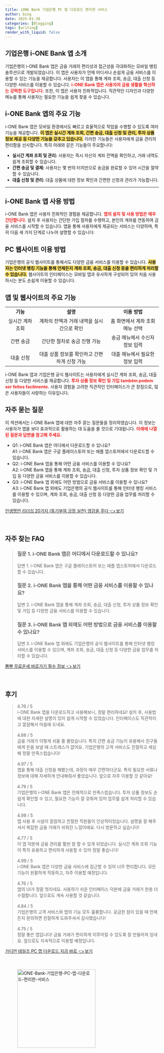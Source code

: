 ```yaml
---
title: iONE Bank 기업은행 PC 앱 다운로드 편리한 서비스
author: bing
date: 2025-01-30
categories: [Blogging]
tags: [writing]
render_with_liquid: false
---
```



<h2 id='기업은행-i-ONE-Bank-앱-소개'>기업은행 i-ONE Bank 앱 소개</h2>

<p>기업은행의 i-ONE Bank 앱은 금융 거래의 편리성과 접근성을 극대화하는 모바일 뱅킹 솔루션으로 개발되었습니다. 이 앱은 사용자가 언제 어디서나 손쉽게 금융 서비스를 이용할 수 있는 기능을 제공합니다. 사용자는 이 앱을 통해 계좌 조회, 송금, 대출 신청 등 다양한 서비스를 이용할 수 있습니다. <b><span style="color: #ee2323;">i-ONE Bank 앱은 사용자의 금융 생활을 혁신하는 강력한 도구입니다.</span></b> 또한, 이 앱은 사용자 친화적입니다. 직관적인 디자인과 다양한 메뉴를 통해 사용자는 필요한 기능을 쉽게 찾을 수 있습니다.</p>

<h2 id='i-ONE-Bank-앱의-주요-기능'>i-ONE Bank 앱의 주요 기능</h2>

<p>i-ONE Bank 앱은 모바일 환경에서도 빠르고 효율적으로 작업을 수행할 수 있도록 여러 기능을 제공합니다. <b><span style="background-color: #ffe066;">이 앱은 실시간 계좌 조회, 간편 송금, 대출 신청 및 관리, 투자 상품 정보 제공 등 다양한 기능을 갖추고 있습니다.</span></b> 이러한 기능들은 사용자에게 금융 관리의 편리함을 선사합니다. 특히 아래와 같은 기능들이 주요합니다:</p>

<ul>
    <li><b>실시간 계좌 조회 및 관리:</b> 사용자는 즉시 자신의 계좌 잔액을 확인하고, 거래 내역도 쉽게 조회할 수 있습니다.</li>
    <li><b>간편 송금 및 결제:</b> 사용자는 몇 번의 터치만으로 송금을 완료할 수 있어 시간을 절약할 수 있습니다.</li>
    <li><b>대출 신청 및 관리:</b> 대출 상품에 대한 정보 확인과 간편한 신청과 관리가 가능합니다.</li>
</ul>

<hr />

<h2 id='i-ONE-Bank-앱-사용-방법'>i-ONE Bank 앱 사용 방법</h2>

<p>i-ONE Bank 앱은 사용자 친화적인 경험을 제공합니다. <b><span style="color: #ee2323;">앱의 설치 및 사용 방법은 매우 간단합니다.</span></b> 설치 후 사용자는 간단한 가입 절차를 수행하고, 본인의 계좌를 연동하여 금융 서비스를 시작할 수 있습니다. 앱을 통해 사용자에게 제공되는 서비스는 다양하며, 특히 다음 세 가지 단계로 나누어 설명할 수 있습니다:</p>

<h2 id='PC-웹사이트-이용-방법'>PC 웹사이트 이용 방법</h2>

<p>기업은행의 공식 웹사이트를 통해서도 다양한 금융 서비스를 이용할 수 있습니다. <b><span style="background-color: #ffe066;">사용자는 인터넷 뱅킹 기능을 통해 언제든지 계좌 조회, 송금, 대출 신청 등을 편리하게 처리할 수 있습니다.</span></b> 웹사이트의 인터페이스는 모바일 앱과 유사하게 구성되어 있어 처음 사용하시는 분도 손쉽게 이용할 수 있습니다.</p>

<h2 id='앱-및-웹사이트의-주요-기능'>앱 및 웹사이트의 주요 기능</h2>

<table>
    <tr>
        <td style="text-align: center; height: 17px;"><b>기능</b></td>
        <td style="text-align: center; height: 17px;"><b>설명</b></td>
        <td style="text-align: center; height: 17px;"><b>이용 방법</b></td>
    </tr>
    <tr>
        <td style="text-align: center; height: 17px;">실시간 계좌 조회</td>
        <td style="text-align: center; height: 17px;">계좌의 잔액과 거래 내역을 실시간으로 확인</td>
        <td style="text-align: center; height: 17px;">홈 화면에서 계좌 조회 메뉴 선택</td>
    </tr>
    <tr>
        <td style="text-align: center; height: 17px;">간편 송금</td>
        <td style="text-align: center; height: 17px;">간단한 절차로 송금 진행 가능</td>
        <td style="text-align: center; height: 17px;">송금 메뉴에서 수신자 정보 입력</td>
    </tr>
    <tr>
        <td style="text-align: center; height: 17px;">대출 신청</td>
        <td style="text-align: center; height: 17px;">대출 상품 정보를 확인하고 간편하게 신청 가능</td>
        <td style="text-align: center; height: 17px;">대출 메뉴에서 필요한 정보 입력</td>
    </tr>
</table>

<p>i-ONE Bank 앱과 기업은행 공식 웹사이트는 사용자에게 실시간 계좌 조회, 송금, 대출 신청 등 다양한 서비스를 제공합니다. <b><span style="color: #ee2323;">투자 상품 정보 확인 및 가입 também podem ser feitos facilmente.</span></b> 사용자 경험을 고려한 직관적인 인터페이스가 큰 장점으로, 많은 사용자들이 사랑하는 이유입니다.</p>

<h2 id='자주-묻는-질문'>자주 묻는 질문</h2>

<p>이 섹션에서는 i-ONE Bank 앱에 대한 자주 묻는 질문들을 정리하였습니다. 이 정보는 사용자가 앱을 보다 효과적으로 활용하는 데 도움을 줄 것으로 기대됩니다. <b><span style="color: #ee2323;">아래에 나열된 질문과 답변을 참고해 주세요.</span></b></p>

<ul>
    <li>Q1: i-ONE Bank 앱은 어디에서 다운로드할 수 있나요?<br>A1: i-ONE Bank 앱은 구글 플레이스토어 또는 애플 앱스토어에서 다운로드할 수 있습니다.</li>
    <li>Q2: i-ONE Bank 앱을 통해 어떤 금융 서비스를 이용할 수 있나요?<br>A2: i-ONE Bank 앱을 통해 계좌 조회, 송금, 대출 신청, 투자 상품 정보 확인 및 가입 등 다양한 금융 서비스를 이용할 수 있습니다.</li>
    <li>Q3: i-ONE Bank 앱 외에도 어떤 방법으로 금융 서비스를 이용할 수 있나요?<br>A3: i-ONE Bank 앱 외에도 기업은행의 공식 웹사이트를 통해 인터넷 뱅킹 서비스를 이용할 수 있으며, 계좌 조회, 송금, 대출 신청 등 다양한 금융 업무를 처리할 수 있습니다.</li>
</ul>


<p><a class="click-button" title="인생명언 리더십 20가지 (동기부여 긍정 실천) 영감을 주다" href="https://24nara.github.io/posts/%EC%9D%B8%EC%83%9D%EB%AA%85%EC%96%B8-%EB%A6%AC%EB%8D%94%EC%8B%AD-20%EA%B0%80%EC%A7%80-(%EB%8F%99%EA%B8%B0%EB%B6%80%EC%97%AC-%EA%B8%8D%EC%A0%95-%EC%8B%A4%EC%B2%9C)-%EC%98%81%EA%B0%90%EC%9D%84-%EC%A3%BC%EB%8B%A4/" rel="dofollow">인생명언 리더십 20가지 (동기부여 긍정 실천) 영감을 주다 👈 보기</a></p><br>
<h2 id='자주_찾는_FAQ'>자주 찾는 FAQ</h2>
<div itemscope="" itemtype="https://schema.org/FAQPage"> 
<blockquote> 
<div itemscope="" itemprop="mainEntity" itemtype="https://schema.org/Question"> 
<h3 itemprop="name">질문 1. i-ONE Bank 앱은 어디에서 다운로드할 수 있나요?</h3> 
<div itemscope="" itemprop="acceptedAnswer" itemtype="https://schema.org/Answer"> 
<span itemprop="text"> 
<p>답변 1. i-ONE Bank 앱은 구글 플레이스토어 또는 애플 앱스토어에서 다운로드할 수 있습니다.</p> 
</span> 
</div> 
</div> 
<div itemscope="" itemprop="mainEntity" itemtype="https://schema.org/Question"> 
<h3 itemprop="name">질문 2. i-ONE Bank 앱을 통해 어떤 금융 서비스를 이용할 수 있나요?</h3> 
<div itemscope="" itemprop="acceptedAnswer" itemtype="https://schema.org/Answer"> 
<span itemprop="text"> 
<p>답변 2. i-ONE Bank 앱을 통해 계좌 조회, 송금, 대출 신청, 투자 상품 정보 확인 및 가입 등 다양한 금융 서비스를 이용할 수 있습니다.</p> 
</span> 
</div> 
</div> 
<div itemscope="" itemprop="mainEntity" itemtype="https://schema.org/Question"> 
<h3 itemprop="name">질문 3. i-ONE Bank 앱 외에도 어떤 방법으로 금융 서비스를 이용할 수 있나요?</h3> 
<div itemscope="" itemprop="acceptedAnswer" itemtype="https://schema.org/Answer"> 
<span itemprop="text"> 
<p>답변 3. i-ONE Bank 앱 외에도 기업은행의 공식 웹사이트를 통해 인터넷 뱅킹 서비스를 이용할 수 있으며, 계좌 조회, 송금, 대출 신청 등 다양한 금융 업무를 처리할 수 있습니다.</p> 
</span> 
</div> 
</div> 
</blockquote> 
</div>
<p><a class="click-button" title="뽐뿌 무료운세 바로가기 필수 정보" href="https://24nara.github.io/posts/%EB%BD%90%EB%BF%8C-%EB%AC%B4%EB%A3%8C%EC%9A%B4%EC%84%B8-%EB%B0%94%EB%A1%9C%EA%B0%80%EA%B8%B0-%ED%95%84%EC%88%98-%EC%A0%95%EB%B3%B4/" rel="dofollow">뽐뿌 무료운세 바로가기 필수 정보 👈 보기</a></p><br>
<h2 id='후기'>후기</h2>
<div itemscope itemtype="https://schema.org/Product">
  <blockquote>
  <div itemprop="review" itemscope itemtype="https://schema.org/Review">
      <div itemprop="reviewRating" itemscope itemtype="https://schema.org/Rating"> <span itemprop="ratingValue">4.76</span> / <span itemprop="bestRating">5</span> </div>
      <span itemprop="reviewBody">i-ONE Bank 앱을 다운로드하고 사용해보니, 정말 편리하네요! 설치 후, 사용법에 대한 자세한 설명이 있어 쉽게 시작할 수 있었습니다. 인터페이스도 직관적이고 깔끔해서 마음에 드네요.</span>
  </div>
  <br>
  <div itemprop="review" itemscope itemtype="https://schema.org/Review">
      <div itemprop="reviewRating" itemscope itemtype="https://schema.org/Rating"> <span itemprop="ratingValue">4.88</span> / <span itemprop="bestRating">5</span> </div>
      <span itemprop="reviewBody">금융 거래가 이렇게 쉬울 줄 몰랐습니다. 특히 간편 송금 기능이 유용해서 친구들에게 돈을 보낼 때 스트레스가 없어요. 기업은행의 고객 서비스도 친절하고 세심해 정말 만족스럽습니다!</span>
  </div>
  <br>
  <div itemprop="review" itemscope itemtype="https://schema.org/Review">
      <div itemprop="reviewRating" itemscope itemtype="https://schema.org/Rating"> <span itemprop="ratingValue">4.97</span> / <span itemprop="bestRating">5</span> </div>
      <span itemprop="reviewBody">앱을 통해 대출 신청을 해봤는데, 과정이 매우 간편하더군요. 특히 필요한 서류나 정보에 대해 자세하게 안내해줘서 좋았습니다. 앞으로 자주 이용할 것 같아요!</span>
  </div>
  <br>
  <div itemprop="review" itemscope itemtype="https://schema.org/Review">
      <div itemprop="reviewRating" itemscope itemtype="https://schema.org/Rating"> <span itemprop="ratingValue">4.79</span> / <span itemprop="bestRating">5</span> </div>
      <span itemprop="reviewBody">기업은행의 i-ONE Bank 앱은 전체적으로 만족스럽습니다. 투자 상품 정보도 손쉽게 확인할 수 있고, 필요한 기능이 잘 갖춰져 있어 업무를 쉽게 처리할 수 있습니다.</span>
  </div>
  <br>
  <div itemprop="review" itemscope itemtype="https://schema.org/Review">
      <div itemprop="reviewRating" itemscope itemtype="https://schema.org/Rating"> <span itemprop="ratingValue">4.98</span> / <span itemprop="bestRating">5</span> </div>
      <span itemprop="reviewBody">앱 사용 후 시설이 깔끔하고 친절한 직원들이 인상적이었습니다. 설명을 잘 해주셔서 복잡한 금융 거래가 쉬워진 느낌이에요. 다시 방문하고 싶습니다!</span>
  </div>
  <br>
  <div itemprop="review" itemscope itemtype="https://schema.org/Review">
      <div itemprop="reviewRating" itemscope itemtype="https://schema.org/Rating"> <span itemprop="ratingValue">4.77</span> / <span itemprop="bestRating">5</span> </div>
      <span itemprop="reviewBody">이 앱 덕분에 금융 관리를 훨씬 잘 할 수 있게 되었습니다. 실시간 계좌 조회 기능이 특히 유용하고 편리하게 사용할 수 있어 정말 좋습니다!</span>
  </div>
  <br>
  <div itemprop="review" itemscope itemtype="https://schema.org/Review">
      <div itemprop="reviewRating" itemscope itemtype="https://schema.org/Rating"> <span itemprop="ratingValue">4.99</span> / <span itemprop="bestRating">5</span> </div>
      <span itemprop="reviewBody">i-ONE Bank 앱은 다양한 금융 서비스에 접근할 수 있어 너무 편리합니다. 모든 기능이 원활하게 작동하고, 자주 이용할 예정입니다.</span>
  </div>
  <br>
  <div itemprop="review" itemscope itemtype="https://schema.org/Review">
      <div itemprop="reviewRating" itemscope itemtype="https://schema.org/Rating"> <span itemprop="ratingValue">4.76</span> / <span itemprop="bestRating">5</span> </div>
      <span itemprop="reviewBody">앱의 UI가 정말 멋지네요. 사용하기 쉬운 인터페이스 덕분에 금융 거래가 한층 더 수월합니다. 앞으로도 계속 사용할 것 같습니다.</span>
  </div>
  <br>
  <div itemprop="review" itemscope itemtype="https://schema.org/Review">
      <div itemprop="reviewRating" itemscope itemtype="https://schema.org/Rating"> <span itemprop="ratingValue">4.84</span> / <span itemprop="bestRating">5</span> </div>
      <span itemprop="reviewBody">기업은행의 고객 서비스와 앱의 기능 모두 훌륭합니다. 궁금한 점이 있을 때 언제든지 문의하면 친절하게 도와주셔서 감사했습니다!</span>
  </div>
  <br>
  <div itemprop="review" itemscope itemtype="https://schema.org/Review">
      <div itemprop="reviewRating" itemscope itemtype="https://schema.org/Rating"> <span itemprop="ratingValue">4.75</span> / <span itemprop="bestRating">5</span> </div>
      <span itemprop="reviewBody">정말 좋은 앱입니다! 금융 거래가 편리하게 이루어질 수 있도록 잘 만들어져 있네요. 앞으로도 지속적으로 이용할 예정입니다.</span>
  </div>
  </blockquote>
</div>
<p><a class="click-button" title="가디언 테일즈 PC 앱 다운로드 지금 바로" href="https://24nara.github.io/posts/%EA%B0%80%EB%94%94%EC%96%B8-%ED%85%8C%EC%9D%BC%EC%A6%88-PC-%EC%95%B1-%EB%8B%A4%EC%9A%B4%EB%A1%9C%EB%93%9C-%EC%A7%80%EA%B8%88-%EB%B0%94%EB%A1%9C/" rel="dofollow">가디언 테일즈 PC 앱 다운로드 지금 바로 👈 보기</a></p><br>
<figure class="image"><img src="https://24nara.github.io/assets/img/thumbnail/iONE-Bank-기업은행-PC-앱-다운로드-편리한-서비스.webp" alt="iONE-Bank-기업은행-PC-앱-다운로드-편리한-서비스" width="256" height="256"></figure>